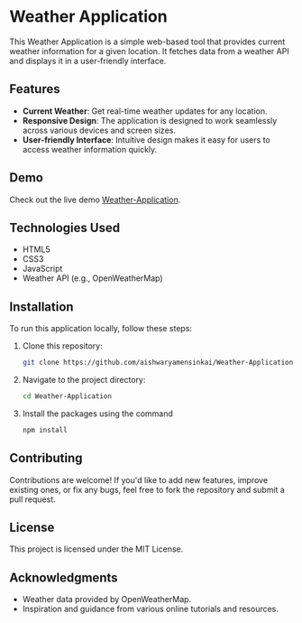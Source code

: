 # Weather Application

This Weather Application is a simple web-based tool that provides current weather information for a given location. It fetches data from a weather API and displays it in a user-friendly interface.

## Features

- **Current Weather**: Get real-time weather updates for any location.
- **Responsive Design**: The application is designed to work seamlessly across various devices and screen sizes.
- **User-friendly Interface**: Intuitive design makes it easy for users to access weather information quickly.

## Demo

Check out the live demo [Weather-Application](https://aishwaryamensinkai.github.io/Weather-Application/).

## Technologies Used

- HTML5
- CSS3
- JavaScript
- Weather API (e.g., OpenWeatherMap)

## Installation

To run this application locally, follow these steps:

1. Clone this repository:

    ```bash
    git clone https://github.com/aishwaryamensinkai/Weather-Application.git

2. Navigate to the project directory:

    ```bash
    cd Weather-Application

3. Install the packages using the command

    ```bash
    npm install

## Contributing
Contributions are welcome! If you'd like to add new features, improve existing ones, or fix any bugs, feel free to fork the repository and submit a pull request.

## License
This project is licensed under the MIT License.

## Acknowledgments

- Weather data provided by OpenWeatherMap.
- Inspiration and guidance from various online tutorials and resources.

